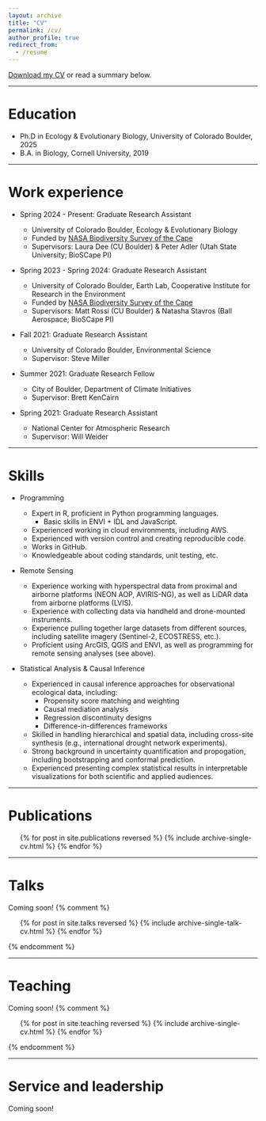 ```yaml
---
layout: archive
title: "CV"
permalink: /cv/
author_profile: true
redirect_from:
  - /resume
---
```


[Download my CV](/files/Hayden-CV-12-6-2024.pdf) or read a summary below.

<hr>

Education
======
* Ph.D in Ecology & Evolutionary Biology, University of Colorado Boulder, 2025
* B.A. in Biology, Cornell University, 2019

<hr>

Work experience
======
* Spring 2024 - Present: Graduate Research Assistant
  * University of Colorado Boulder, Ecology & Evolutionary Biology
  * Funded by [NASA Biodiversity Survey of the Cape](https://www.bioscape.io/)
  * Supervisors: Laura Dee (CU Boulder) & Peter Adler (Utah State University; BioSCape PI)

* Spring 2023 - Spring 2024: Graduate Research Assistant
  * University of Colorado Boulder, Earth Lab, Cooperative Institute for Research in the Environment
  * Funded by [NASA Biodiversity Survey of the Cape](https://www.bioscape.io/)
  * Supervisors: Matt Rossi (CU Boulder) & Natasha Stavros (Ball Aerospace; BioSCape PI)
  
* Fall 2021: Graduate Research Assistant
  * University of Colorado Boulder, Environmental Science
  * Supervisor: Steve Miller

* Summer 2021: Graduate Research Fellow
  * City of Boulder, Department of Climate Initiatives
  * Supervisor: Brett KenCairn

* Spring 2021: Graduate Research Assistant
  * National Center for Atmospheric Research
  * Supervisor: Will Weider
  
<hr>
  
Skills
======
* Programming
  * Expert in R, proficient in Python programming languages.
    * Basic skills in ENVI + IDL and JavaScript.
  * Experienced working in cloud environments, including AWS.
  * Experienced with version control and creating reproducible code.
   * Works in GitHub.
   * Knowledgeable about coding standards, unit testing, etc.

* Remote Sensing
  * Experience working with hyperspectral data from proximal and airborne platforms (NEON AOP, AVIRIS-NG), as well as LiDAR data from airborne platforms (LVIS).
  * Experience with collecting data via handheld and drone-mounted instruments.
  * Experience pulling together large datasets from different sources, including satellite imagery (Sentinel-2, ECOSTRESS, etc.).
  * Proficient using ArcGIS, QGIS and ENVI, as well as programming for remote sensing analyses (see above).
  
* Statistical Analysis & Causal Inference
	* Experienced in causal inference approaches for observational ecological data, including:
	  * Propensity score matching and weighting
	  * Causal mediation analysis
	  * Regression discontinuity designs
	  * Difference-in-differences frameworks
	*	Skilled in handling hierarchical and spatial data, including cross-site synthesis (e.g., international drought network experiments).
	*	Strong background in uncertainty quantification and propogation, including bootstrapping and conformal prediction.
	*	Experienced presenting complex statistical results in interpretable visualizations for both scientific and applied audiences.
  

<hr>

Publications
======
  <ul>{% for post in site.publications reversed %}
    {% include archive-single-cv.html %}
  {% endfor %}</ul>
  
<hr>
  
Talks
======
Coming soon!
{% comment %}
  <ul>{% for post in site.talks reversed %}
    {% include archive-single-talk-cv.html  %}
  {% endfor %}</ul>
{% endcomment %}

<hr>

Teaching
======
Coming soon!
{% comment %}
  <ul>{% for post in site.teaching reversed %}
    {% include archive-single-cv.html %}
  {% endfor %}</ul>
{% endcomment %}

<hr>

Service and leadership
======
Coming soon!
